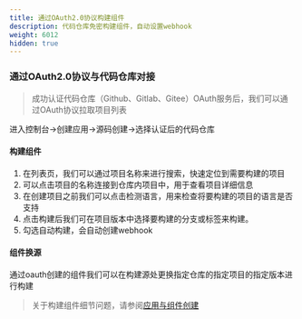 ```yaml
---
title: 通过OAuth2.0协议构建组件
description: 代码仓库免密构建组件，自动设置webhook
weight: 6012
hidden: true
---
```


### 通过OAuth2.0协议与代码仓库对接

> 成功认证代码仓库（Github、Gitlab、Gitee）OAuth服务后，我们可以通过OAuth协议拉取项目列表

   进入控制台→创建应用→源码创建→选择认证后的代码仓库
   
#### 构建组件 

   1. 在列表页，我们可以通过项目名称来进行搜索，快速定位到需要构建的项目
   2. 可以点击项目的名称连接到仓库内项目中，用于查看项目详细信息
   3. 在创建项目之前我们可以点击检测语言，用来检查将要构建的项目的语言是否支持
   4. 点击构建后我们可在项目版本中选择要构建的分支或标签来构建。
   5. 勾选自动构建，会自动创建webhook
   
   
#### 组件换源
   
   通过oauth创建的组件我们可以在构建源处更换指定仓库的指定项目的指定版本进行构建

> 关于构建组件细节问题，请参阅[应用与组件创建](http://localhost:1313/docs/user-manual/app-creation/service_create/)
